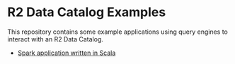 # R2 Data Catalog Examples

This repository contains some example applications using query engines to interact with an R2 Data Catalog.

- [Spark application written in Scala](./spark-scala)
